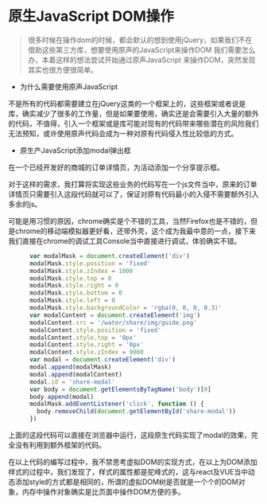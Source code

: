 # 原生JavaScript  DOM操作

> 很多时候在操作dom的时候，都会默认的想到使用jQuery，如果我们不在借助这些第三方库，想要使用原声的JavaScript来操作DOM 我们需要怎么办，本着这样的想法尝试开始通过原声JavaScript 来操作DOM，突然发现其实也很方便很简单。

* 为什么需要使用原声JavaScript

不是所有的代码都需要建立在jQuery这类的一个框架上的，这些框架或者说是库，确实减少了很多的工作量，但是如果要使用，确实还是会需要引入大量的额外的代码，不值得，引入一个框架或是库可能对现有的代码带来哪些潜在的风险我们无法预知，或许使用原声代码会成为一种对原有代码侵入性比较低的方式。

* 原生产JavaScript添加modal弹出框

在一个已经开发好的商城的订单详情页，为活动添加一个分享提示框。

对于这样的需求，我打算将实现这些业务的代码写在一个js文件当中，原来的订单详情页只需要引入这段代码就可以了，保证对原有代码最小的入侵不需要额外引入多余的js。

可能是用习惯的原因，chrome确实是个不错的工具，当然Firefox也是不错的，但是chrome的移动端模拟器更好看，还带外壳，这个成为我最中意的一点，接下来我们直接在chrome的调试工具Console当中直接进行调试，体验确实不错。

```javascript
      var modalMask = document.createElement('div')
      modalMask.style.position = 'fixed'
      modalMask.style.zIndex = 1000
      modalMask.style.top = 0
      modalMask.style.right = 0
      modalMask.style.bottom = 0
      modalMask.style.left = 0
      modalMask.style.backgroundColor = 'rgba(0, 0, 0, 0.3)'
      var modalContent = document.createElement('img')
      modalContent.src = '/water/share/img/guide.png'
      modalContent.style.position = 'fixed'
      modalContent.style.top = '0px'
      modalContent.style.right = '0px'
      modalContent.style.zIndex = 9000
      var modal = document.createElement('div')
      modal.append(modalMask)
      modal.append(modalContent)
      modal.id = 'share-modal'
      var body = document.getElementsByTagName('body')[0]
      body.append(modal)
      modalMask.addEventListener('click', function () {
        body.removeChild(document.getElementById('share-modal'))
      })
```

上面的这段代码可以直接在浏览器中运行，这段原生代码实现了modal的效果，完全没有利用到额外框架的代码。

在以上代码的编写过程中，我不禁思考虚拟DOM的实现方式，在以上为DOM添加样式的过程中，我们发现了，样式的属性都是驼峰式的，这与react及VUE当中动态添加style的方式都是相同的，所谓的虚拟DOM树是否就是一个个的DOM对象，内存中操作对象确实是比页面中操作DOM方便的多。

